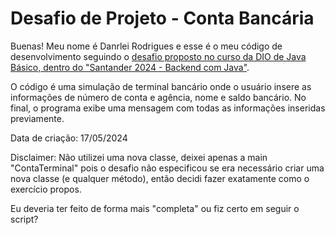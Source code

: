 # Desafio de Projeto - Conta Bancária

Buenas! Meu nome é Danrlei Rodrigues e esse é o meu código de desenvolvimento seguindo o [desafio proposto no curso da DIO de Java Básico, dentro do "Santander 2024 - Backend com Java"](https://github.com/digitalinnovationone/trilha-java-basico/blob/main/exercicios/banco-terminal/README.md).

O código é uma simulação de terminal bancário onde o usuário insere as informações de número de conta e agência, nome e saldo bancário. No final, o programa exibe uma mensagem com todas as informações inseridas previamente.

Data de criação: 17/05/2024

Disclaimer: Não utilizei uma nova classe, deixei apenas a main "ContaTerminal" pois o desafio não especificou se era necessário criar uma nova classe (e qualquer método), então decidi fazer exatamente como o exercício propos.

Eu deveria ter feito de forma mais "completa" ou fiz certo em seguir o script?
